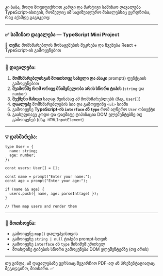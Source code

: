 კი ბაბა, მოდი მოვიფიქროთ კარგი და მარტივი საშინაო დავალება TypeScript-ისთვის, რომელიც იმ სავიზუალურო მასალებსაც ეყრდნობა, რაც აქამდე გაგიკეთე:

---

### ✅ **საშინაო დავალება — TypeScript Mini Project**

🎯 **თემა:** მომხმარებლის მონაცემების შეკრება და ჩვენება React + TypeScript-ის გამოყენებით

---

### 📌 დავალება:

1. **მომხმარებლისგან მოითხოვე სახელი და ასაკი** prompt() ფუნქციის გამოყენებით
2. **შეამოწმე რომ ორივე მნიშვნელობა არის სწორი ტიპის** (`string` და `number`)
3. **შექმენი მასივი** სადაც შეინახავ ამ მომხმარებლებს (მაგ. `User[]`)
4. **დაალუპე** მომხმარებლების სია და გამოუფინე `<ul>` სიაში
5. გამოიყენე **TypeScript-ის `interface` ან `type`** რომ აღწერო `User` ობიექტი
6. გაასუფთავე კოდი და დაუმატე ტიპიზაცია DOM ელემენტებზე თუ გამოიყენებ (მაგ. `HTMLInputElement`)

---

### 💡 დახმარება:

```tsx
type User = {
  name: string;
  age: number;
};

const users: User[] = [];

const name = prompt("Enter your name:");
const age = prompt("Enter your age:");

if (name && age) {
  users.push({ name, age: parseInt(age) });
}

// Then map users and render them
```

---

### 🎨 მოთხოვნა:

* გამოიყენე `map()` დალუპვისთვის
* გამოიყენე `string | null` ტიპები prompt-სთვის
* გამოიყენე `interface` ან `type` მინიმუმ ერთხელ
* მოახდინე ტიპების სწორი გამოყენება DOM ელემენტებზე (თუ არის)

---

თუ გინდა, ამ დავალებაზე ვერსიაც შეგირჩიო PDF-ად ან პრეზენტაციადაც შეგიდგინო, მითხარი. ✅
